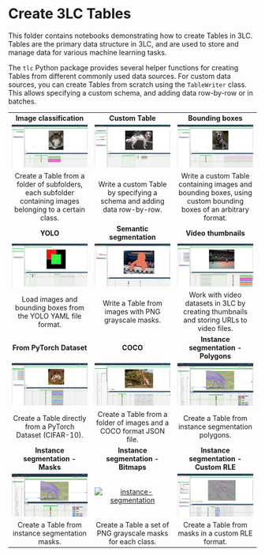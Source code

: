 # Create 3LC Tables

This folder contains notebooks demonstrating how to create Tables in 3LC. Tables are the primary data structure in 3LC, and are used to store and manage data for various machine learning tasks.

The `tlc` Python package provides several helper functions for creating Tables from different commonly used data sources. For custom data sources, you can create Tables from scratch using the `TableWriter` class. This allows specifying a custom schema, and adding data row-by-row or in batches.

|                        |                        |                        |
|:----------:|:----------:|:----------:|
| **Image classification** | **Custom Table** | **Bounding boxes** |
| [![img][image-classification-img]][image-classification-link] | [![custom][custom-img]][custom-link]   | [![bb][bb-img]][bb-link]                 |
| Create a Table from a folder of subfolders, each subfolder containing images belonging to a certain class. | Write a custom Table by specifying a schema and adding data row-by-row. | Write a custom Table containing images and bounding boxes, using custom bounding boxes of an arbitrary format. |
| **YOLO** | **Semantic segmentation**  | **Video thumbnails** |
| [![yolo][yolo-img]][yolo-link] | [![semseg][semseg-img]][semseg-link] | [![video][video-img]][video-link] |
| Load images and bounding boxes from the YOLO YAML file format. | Write a Table from images with PNG grayscale masks. | Work with video datasets in 3LC by creating thumbnails and storing URLs to video files. |
| **From PyTorch Dataset** | **COCO** | **Instance segmentation - Polygons** |
| [![torch][torch-img]][torch-link] | [![coco][coco-img]][coco-link] | [![instance-segmentation][instance-segmentation-img]][instance-segmentation-polygons-link] |
| Create a Table directly from a PyTorch Dataset (CIFAR-10). | Create a Table from a folder of images and a COCO format JSON file. | Create a Table from instance segmentation polygons.|
| **Instance segmentation - Masks** | **Instance segmentation - Bitmaps** | **Instance segmentation - Custom RLE** |
| [![instance-segmentation][instance-segmentation-img]][instance-segmentation-masks-link] | [![instance-segmentation][instance-segmentation-bitmaps-img]][instance-segmentation-bitmaps-link] | [![instance-segmentation][instance-segmentation-custom-rle-img]][instance-segmentation-custom-rle-link] |
| Create a Table from instance segmentation masks. | Create a Table a set of PNG grayscale masks for each class. | Create a Table from masks in a custom RLE format. |

[image-classification-img]: ../images/create-image-classification-table.png
[image-classification-link]: create-image-classification-table.ipynb
[custom-img]: ../images/create-custom-table.png
[custom-link]: create-custom-table.ipynb
[bb-img]: ../images/create-bb-table.png
[bb-link]: create-bb-table.ipynb
[yolo-img]: ../images/create-yolo-table.png
[yolo-link]: create-yolo-table.ipynb
[semseg-img]: ../images/ade-20-semseg.png
[semseg-link]: create-semantic-segmentation-table.ipynb
[video-img]: ../images/create-video-thumbnail-table.png
[video-link]: create-video-thumbnail-table.ipynb
[torch-img]: ../images/from-torch.png
[torch-link]: create-table-from-torch.ipynb
[coco-img]: ../images/coco.png
[coco-link]: create-table-from-coco.ipynb
[instance-segmentation-img]: ../images/instance-segmentation.png
[instance-segmentation-polygons-link]: create-instance-segmentation-polygons-table.ipynb
[instance-segmentation-masks-link]: create-instance-segmentation-masks-table.ipynb
[instance-segmentation-bitmaps-link]: create-instance-segmentations-from-masks.ipynb
[instance-segmentation-custom-rle-link]: create-instance-segmentations-from-custom.ipynb
[instance-segmentation-custom-rle-img]: ../images/cell-segmentations.png
[instance-segmentation-bitmaps-img]: ../images/LIACi.png
